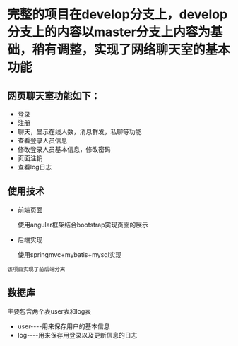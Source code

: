 # 完整的项目在develop分支上，develop分支上的内容以master分支上内容为基础，稍有调整，实现了网络聊天室的基本功能
 
## 网页聊天室功能如下：
* 登录
* 注册
* 聊天，显示在线人数，消息群发，私聊等功能
* 查看登录人员信息
* 修改登录人员基本信息，修改密码
* 页面注销
* 查看log日志

## 使用技术
* 前端页面

  使用angular框架结合bootstrap实现页面的展示

* 后端实现

  使用springmvc+mybatis+mysql实现
  
 `该项目实现了前后端分离`
 
 ## 数据库
 主要包含两个表user表和log表
 * user----用来保存用户的基本信息
 * log----用来保存用登录以及更新信息的日志






